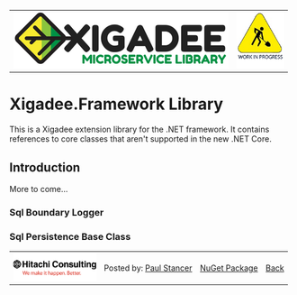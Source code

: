 <table>
<tr>
<td width="80%"><a href="../../README.md"><img src="../../docs/Xigadee2.png" alt="Xigadee"></a></td>
<td width = "*" align="right"><img src="../../docs/smallWIP.jpg" alt="Sorry, I'm still working here" height="100"></td>
</tr>
</table>

# Xigadee.Framework Library

This is a Xigadee extension library for the .NET framework. It contains references to core classes that aren't supported in the new .NET Core.

## Introduction

More to come...

### Sql Boundary Logger

### Sql Persistence Base Class


<table><tr> 
<td><a href="http://www.hitachiconsulting.com"><img src="../../docs/hitachi.png" alt="Hitachi Consulting" height="50"/></a></td> 
  <td>Posted by: <a href="http://github.com/paulstancer">Paul Stancer</a></td>
  <td><a href="https://www.nuget.org/packages/Xigadee.Framework">NuGet Package</a></td>
  <td><a href="../../README.md">Back</a></td>
</tr></table>